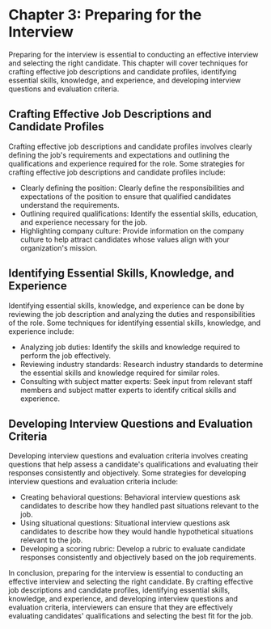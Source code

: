 Chapter 3: Preparing for the Interview
======================================

Preparing for the interview is essential to conducting an effective interview and selecting the right candidate. This chapter will cover techniques for crafting effective job descriptions and candidate profiles, identifying essential skills, knowledge, and experience, and developing interview questions and evaluation criteria.

Crafting Effective Job Descriptions and Candidate Profiles
----------------------------------------------------------

Crafting effective job descriptions and candidate profiles involves clearly defining the job's requirements and expectations and outlining the qualifications and experience required for the role. Some strategies for crafting effective job descriptions and candidate profiles include:

* Clearly defining the position: Clearly define the responsibilities and expectations of the position to ensure that qualified candidates understand the requirements.
* Outlining required qualifications: Identify the essential skills, education, and experience necessary for the job.
* Highlighting company culture: Provide information on the company culture to help attract candidates whose values align with your organization's mission.

Identifying Essential Skills, Knowledge, and Experience
-------------------------------------------------------

Identifying essential skills, knowledge, and experience can be done by reviewing the job description and analyzing the duties and responsibilities of the role. Some techniques for identifying essential skills, knowledge, and experience include:

* Analyzing job duties: Identify the skills and knowledge required to perform the job effectively.
* Reviewing industry standards: Research industry standards to determine the essential skills and knowledge required for similar roles.
* Consulting with subject matter experts: Seek input from relevant staff members and subject matter experts to identify critical skills and experience.

Developing Interview Questions and Evaluation Criteria
------------------------------------------------------

Developing interview questions and evaluation criteria involves creating questions that help assess a candidate's qualifications and evaluating their responses consistently and objectively. Some strategies for developing interview questions and evaluation criteria include:

* Creating behavioral questions: Behavioral interview questions ask candidates to describe how they handled past situations relevant to the job.
* Using situational questions: Situational interview questions ask candidates to describe how they would handle hypothetical situations relevant to the job.
* Developing a scoring rubric: Develop a rubric to evaluate candidate responses consistently and objectively based on the job requirements.

In conclusion, preparing for the interview is essential to conducting an effective interview and selecting the right candidate. By crafting effective job descriptions and candidate profiles, identifying essential skills, knowledge, and experience, and developing interview questions and evaluation criteria, interviewers can ensure that they are effectively evaluating candidates' qualifications and selecting the best fit for the job.
